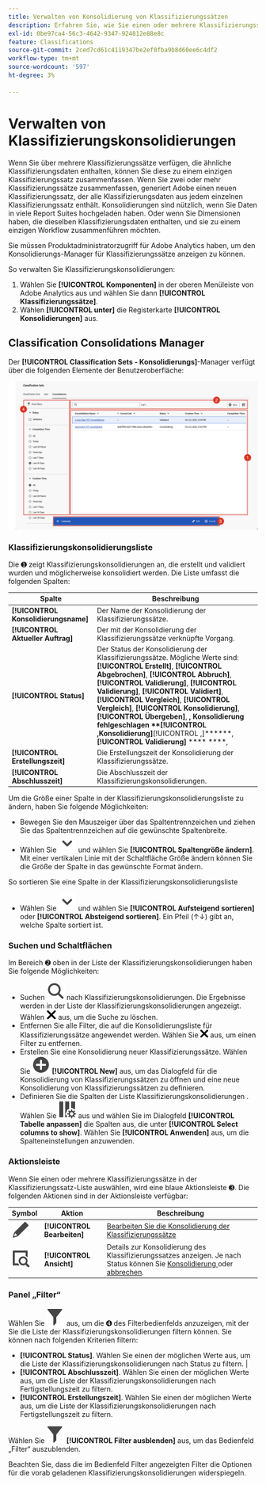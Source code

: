 ```yaml
---
title: Verwalten von Konsolidierung von Klassifizierungssätzen
description: Erfahren Sie, wie Sie einen oder mehrere Klassifizierungssätze zu einem einzigen Klassifizierungssatz zusammenfassen.
exl-id: 0be97ca4-56c3-4642-9347-924812e88e8c
feature: Classifications
source-git-commit: 2ced7cd61c4119347be2ef0fba9b8d60ee6c4df2
workflow-type: tm+mt
source-wordcount: '597'
ht-degree: 3%

---
```


# Verwalten von Klassifizierungskonsolidierungen

Wenn Sie über mehrere Klassifizierungssätze verfügen, die ähnliche Klassifizierungsdaten enthalten, können Sie diese zu einem einzigen Klassifizierungssatz zusammenfassen. Wenn Sie zwei oder mehr Klassifizierungssätze zusammenfassen, generiert Adobe einen neuen Klassifizierungssatz, der alle Klassifizierungsdaten aus jedem einzelnen Klassifizierungssatz enthält. Konsolidierungen sind nützlich, wenn Sie Daten in viele Report Suites hochgeladen haben. Oder wenn Sie Dimensionen haben, die dieselben Klassifizierungsdaten enthalten, und sie zu einem einzigen Workflow zusammenführen möchten.

Sie müssen Produktadministratorzugriff für Adobe Analytics haben, um den Konsolidierungs-Manager für Klassifizierungssätze anzeigen zu können.



So verwalten Sie Klassifizierungskonsolidierungen:

1. Wählen Sie **[!UICONTROL Komponenten]** in der oberen Menüleiste von Adobe Analytics aus und wählen Sie dann **[!UICONTROL Klassifizierungssätze]**.
1. Wählen **[!UICONTROL unter]** die Registerkarte **[!UICONTROL Konsolidierungen]** aus.


## Classification Consolidations Manager

Der **[!UICONTROL Classification Sets - Konsolidierungs]**-Manager verfügt über die folgenden Elemente der Benutzeroberfläche:

![Klassifizierungssätze - Konsolidierungs-Manager](assets/classifications-sets-consolidations.png)



### Klassifizierungskonsolidierungsliste

Die ➊ zeigt Klassifizierungskonsolidierungen an, die erstellt und validiert wurden und möglicherweise konsolidiert werden. Die Liste umfasst die folgenden Spalten:

| Spalte | Beschreibung |
|---|---|
| **[!UICONTROL Konsolidierungsname]** | Der Name der Konsolidierung der Klassifizierungssätze. |
| **[!UICONTROL Aktueller Auftrag]** | Der mit der Konsolidierung der Klassifizierungssätze verknüpfte Vorgang. |
| **[!UICONTROL Status]** | Der Status der Konsolidierung der Klassifizierungssätze. Mögliche Werte sind: **[!UICONTROL Erstellt]**, **[!UICONTROL Abgebrochen]**, **[!UICONTROL Abbruch]**, **[!UICONTROL Validierung]**, **[!UICONTROL Validierung]**, **[!UICONTROL Validiert]**, **[!UICONTROL Vergleich]**, **[!UICONTROL Vergleich]**, **[!UICONTROL Konsolidierung]**, **[!UICONTROL Übergeben]**, ****, Konsolidierung fehlgeschlagen **[!UICONTROL ,Konsolidierung]****[!UICONTROL ,]******, **[!UICONTROL Validierung]** **** ****, |
| **[!UICONTROL Erstellungszeit]** | Die Erstellungszeit der Konsolidierung der Klassifizierungssätze. |
| **[!UICONTROL Abschlusszeit]** | Die Abschlusszeit der Klassifizierungskonsolidierungen. |


Um die Größe einer Spalte in der Klassifizierungskonsolidierungsliste zu ändern, haben Sie folgende Möglichkeiten:

* Bewegen Sie den Mauszeiger über das Spaltentrennzeichen und ziehen Sie das Spaltentrennzeichen auf die gewünschte Spaltenbreite.
* Wählen Sie ![ChevronDown](/help/assets/icons/ChevronDown.svg) und wählen Sie **[!UICONTROL Spaltengröße ändern]**. Mit einer vertikalen Linie mit der Schaltfläche Größe ändern können Sie die Größe der Spalte in das gewünschte Format ändern.

So sortieren Sie eine Spalte in der Klassifizierungskonsolidierungsliste

* Wählen Sie ![ChevronDown](/help/assets/icons/ChevronDown.svg) und wählen Sie **[!UICONTROL Aufsteigend sortieren]** oder **[!UICONTROL Absteigend sortieren]**. Ein Pfeil (↑↓) gibt an, welche Spalte sortiert ist.

### Suchen und Schaltflächen

Im Bereich ➋ oben in der Liste der Klassifizierungskonsolidierungen haben Sie folgende Möglichkeiten:

* Suchen ![Suchen](/help/assets/icons/Search.svg) nach Klassifizierungskonsolidierungen. Die Ergebnisse werden in der Liste der Klassifizierungskonsolidierungen angezeigt. Wählen ![CrossSize200](/help/assets/icons/CrossSize200.svg) aus, um die Suche zu löschen.
* Entfernen Sie alle Filter, die auf die Konsolidierungsliste für Klassifizierungssätze angewendet werden. Wählen Sie ![CrossSize100](/help/assets/icons/CrossSize100.svg) aus, um einen Filter zu entfernen.
* Erstellen Sie eine Konsolidierung neuer Klassifizierungssätze. Wählen Sie ![AddCircle](/help/assets/icons/AddCircle.svg) **[!UICONTROL New]** aus, um das Dialogfeld für die Konsolidierung von Klassifizierungssätzen zu öffnen und eine neue Konsolidierung von Klassifizierungssätzen zu definieren.
* Definieren Sie die Spalten der Liste Klassifizierungskonsolidierungen . Wählen Sie ![ColumnSetting](/help/assets/icons/ColumnSetting.svg) aus und wählen Sie im Dialogfeld **[!UICONTROL Tabelle anpassen]** die Spalten aus, die unter **[!UICONTROL Select columns to show]**. Wählen Sie **[!UICONTROL Anwenden]** aus, um die Spalteneinstellungen anzuwenden.


### Aktionsleiste

Wenn Sie einen oder mehrere Klassifizierungssätze in der Klassifizierungssatz-Liste auswählen, wird eine blaue Aktionsleiste ➌. Die folgenden Aktionen sind in der Aktionsleiste verfügbar:

| Symbol | Aktion | Beschreibung |
|---|---|---|
| ![Bearbeiten](/help/assets/icons/Edit.svg) | **[!UICONTROL Bearbeiten]** | [Bearbeiten Sie die Konsolidierung der Klassifizierungssätze](process.md#edit-a-consolidation) |
| ![ViewDetail](/help/assets/icons/ViewDetail.svg) | **[!UICONTROL Ansicht]** | Details zur Konsolidierung des Klassifizierungssatzes anzeigen. Je nach Status können Sie [ Konsolidierung ](process.md#approve) oder [abbrechen](process.md#cancel). |


### Panel „Filter“

Wählen Sie ![Filter](/help/assets/icons/Filter.svg) aus, um die ➍ des Filterbedienfelds anzuzeigen, mit der Sie die Liste der Klassifizierungskonsolidierungen filtern können. Sie können nach folgenden Kriterien filtern:

* **[!UICONTROL Status]**. Wählen Sie einen der möglichen Werte aus, um die Liste der Klassifizierungskonsolidierungen nach Status zu filtern. |
* **[!UICONTROL Abschlusszeit]**. Wählen Sie einen der möglichen Werte aus, um die Liste der Klassifizierungskonsolidierungen nach Fertigstellungszeit zu filtern.
* **[!UICONTROL Erstellungszeit]**. Wählen Sie einen der möglichen Werte aus, um die Liste der Klassifizierungskonsolidierungen nach Fertigstellungszeit zu filtern.


Wählen Sie ![Filter](/help/assets/icons/Filter.svg) **[!UICONTROL Filter ausblenden]** aus, um das Bedienfeld „Filter“ auszublenden.

Beachten Sie, dass die im Bedienfeld Filter angezeigten Filter die Optionen für die vorab geladenen Klassifizierungskonsolidierungen widerspiegeln.


<!--

**[!UICONTROL Components]** > **[!UICONTROL Classification sets]** > **[!UICONTROL Consolidations]**

Once a consolidation is run, the original classification sets are removed, with the consolidated classification set taking their place. Click **[!UICONTROL Add]** to [Create a consolidation](process.md).

## Filter classification sets

The left side of the Classification set consolidation manager provides filter settings to locate the desired consolidation. Clicking the filter icon toggles the filter settings visibility. You can filter consolidations by **[!UICONTROL Status]**, **[!UICONTROL Completion time]**, or **[!UICONTROL Creation time]**.

![Classification set consolidation filters](../../assets/classification-set-consolidation-filters.png)

Additional filter options are available above the Classification set consolidation manager columns:

* **[!UICONTROL Search by title]**: Search for consolidations by name.
* **Show/Hide columns**: Toggle visibility for any column besides [!UICONTROL Name].

## Classification set consolidation manager columns

The following columns are available in the Classification set consolidation manager:

* **[!UICONTROL Name]**: The name of the consolidation.
* **[!UICONTROL Current job]**: The current job. 
* **[!UICONTROL Status]**: The status of the consolidation. 
* **[!UICONTROL Creation date]**: The date and time that the consolidation was created.
* **[!UICONTROL Completion date]**: The date and time that the consolidation completed (or failed).

-->
